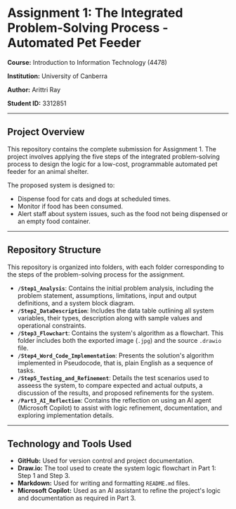 # Assignment 1: The Integrated Problem-Solving Process - Automated Pet Feeder

**Course:** Introduction to Information Technology (4478)

**Institution:** University of Canberra

**Author:** Arittri Ray

**Student ID:** 3312851

---

## Project Overview

This repository contains the complete submission for Assignment 1. The project involves applying the five steps of the integrated problem-solving process to design the logic for a low-cost, programmable automated pet feeder for an animal shelter.

The proposed system is designed to:
- Dispense food for cats and dogs at scheduled times.
- Monitor if food has been consumed.
- Alert staff about system issues, such as the food not being dispensed or an empty food container.

---

## Repository Structure

This repository is organized into folders, with each folder corresponding to the steps of the problem-solving process for the assignment.

*   **`/Step1_Analysis`**: Contains the initial problem analysis, including the problem statement, assumptions, limitations, input and output definitions, and a system block diagram.
*   **`/Step2_DataDescription`**: Includes the data table outlining all system variables, their types, description along with sample values and operational constraints.
*   **`/Step3_Flowchart`**: Contains the system's algorithm as a flowchart. This folder includes both the exported image (`.jpg`) and the source `.drawio` file.
*   **`/Step4_Word_Code_Implementation`**: Presents the solution's algorithm implemented in Pseudocode, that is, plain English as a sequence of tasks.
*   **`/Step5_Testing_and_Refinement`**: Details the test scenarios used to asseess the system, to compare expected and actual outputs, a discussion of the results, and proposed refinements for the system.
*   **`/Part3_AI_Reflection`**: Contains the reflection on using an AI agent (Microsoft Copilot) to assist with logic refinement, documentation, and exploring implementation details.

---

## Technology and Tools Used

*   **GitHub:** Used for version control and project documentation.
*   **Draw.io:** The tool used to create the system logic flowchart in Part 1: Step 1 and Step 3.
*   **Markdown:** Used for writing and formatting `README.md` files.
*   **Microsoft Copilot:** Used as an AI assistant to refine the project's logic and documentation as required in Part 3.
